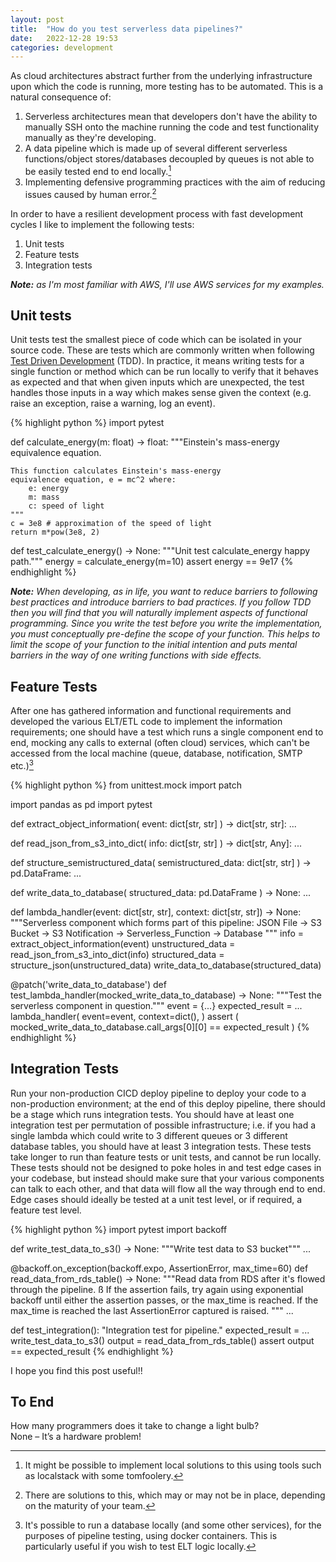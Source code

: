 ```yaml
---
layout: post
title:  "How do you test serverless data pipelines?"
date:   2022-12-28 19:53
categories: development
---
```


As cloud architectures abstract further from the underlying infrastructure upon which the code is running, more testing has to be automated. This is a natural consequence of:

1. Serverless architectures mean that developers don't have the ability to manually SSH onto the machine running the code and test functionality manually as they're developing.
2. A data pipeline which is made up of several different serverless functions/object stores/databases decoupled by queues is not able to be easily tested end to end locally.[^1]
3. Implementing defensive programming practices with the aim of reducing issues caused by human error.[^2]

In order to have a resilient development process with fast development cycles I like to implement the following tests:

1. Unit tests
2. Feature tests
3. Integration tests

_**Note:** as I'm most familiar with AWS, I'll use AWS services for my examples._

## Unit tests

Unit tests test the smallest piece of code which can be isolated in your source code. These are tests which are commonly written when following [Test Driven Development](https://en.wikipedia.org/wiki/Test-driven_development) (TDD). In practice, it means writing tests for a single function or method which can be run locally to verify that it behaves as expected and that when given inputs which are unexpected, the test handles those inputs in a way which makes sense given the context (e.g. raise an exception, raise a warning, log an event).

{% highlight python %}
import pytest


def calculate_energy(m: float) -> float:
    """Einstein's mass-energy equivalence equation.

    This function calculates Einstein's mass-energy
    equivalence equation, e = mc^2 where:
        e: energy
        m: mass
        c: speed of light
    """
    c = 3e8 # approximation of the speed of light
    return m*pow(3e8, 2)


def test_calculate_energy() -> None:
    """Unit test calculate_energy happy path."""
    energy = calculate_energy(m=10)
    assert energy == 9e17
{% endhighlight %}

_**Note:** When developing, as in life, you want to reduce barriers to following best practices and introduce barriers to bad practices. If you follow TDD then you will find that you will naturally implement aspects of functional programming. Since you write the test before you write the implementation, you must conceptually pre-define the scope of your function. This helps to limit the scope of your function to the initial intention and puts mental barriers in the way of one writing functions with side effects._

## Feature Tests

After one has gathered information and functional requirements and developed the various ELT/ETL code to implement the information requirements; one should have a test which runs a single component end to end, mocking any calls to external (often cloud) services, which can't be accessed from the local machine (queue, database, notification, SMTP etc.)[^3]

{% highlight python %}
from unittest.mock import patch

import pandas as pd
import pytest


def extract_object_information(
    event: dict[str, str]
) -> dict[str, str]:
    ...


def read_json_from_s3_into_dict(
    info: dict[str, str]
) -> dict[str, Any]:
    ...
    

def structure_semistructured_data(
    semistructured_data: dict[str, str]
) -> pd.DataFrame:
    ...


def write_data_to_database(
    structured_data: pd.DataFrame
) -> None:
    ...
    

def lambda_handler(event: dict[str, str], context: dict[str, str]) -> None:
    """Serverless component which forms part of this pipeline:
        JSON File -> S3 Bucket -> S3 Notification -> 
        Serverless_Function -> Database
    """
    info = extract_object_information(event)
    unstructured_data = read_json_from_s3_into_dict(info)
    structured_data = structure_json(unstructured_data)
    write_data_to_database(structured_data)


@patch('write_data_to_database')
def test_lambda_handler(mocked_write_data_to_database) -> None:
    """Test the serverless component in question."""
    event = {...}
    expected_result = ...
    lambda_handler(
        event=event, 
        context=dict(),
    )
    assert (
        mocked_write_data_to_database.call_args[0][0] 
        == expected_result
    )
{% endhighlight %}

## Integration Tests

Run your non-production CICD deploy pipeline to deploy your code to a non-production environment; at the end of this deploy pipeline, there should be a stage which runs integration tests. You should have at least one integration test per permutation of possible infrastructure; i.e. if you had a single lambda which could write to 3 different queues or 3 different database tables, you should have at least 3 integration tests. These tests take longer to run than feature tests or unit tests, and cannot be run locally. These tests should not be designed to poke holes in and test edge cases in your codebase, but instead should make sure that your various components can talk to each other, and that data will flow all the way through end to end. Edge cases should ideally be tested at a unit test level, or if required, a feature test level.

{% highlight python %}
import pytest
import backoff


def write_test_data_to_s3() -> None:
    """Write test data to S3 bucket"""
    ...


@backoff.on_exception(backoff.expo, AssertionError, max_time=60)
def read_data_from_rds_table() -> None:
    """Read data from RDS after it's flowed through the pipeline.
    ß
    If the assertion fails, try again using exponential backoff
    until either the assertion passes, or the max_time is reached.
    If the max_time is reached the last AssertionError captured is 
    raised.
    """
    ...


def test_integration():
    "Integration test for pipeline."
    expected_result = ...
    write_test_data_to_s3()
    output = read_data_from_rds_table()
    assert output == expected_result
{% endhighlight %}

I hope you find this post useful!!

## To End

How many programmers does it take to change a light bulb?  
None – It’s a hardware problem!

[^1]: It might be possible to implement local solutions to this using tools such as localstack with some tomfoolery.
[^2]: There are solutions to this, which may or may not be in place, depending on the maturity of your team.
[^3]: It's possible to run a database locally (and some other services), for the purposes of pipeline testing, using docker containers. This is particularly useful if you wish to test ELT logic locally.